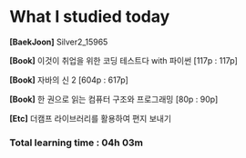 <h1>What I studied today</h1>

<strong>[BaekJoon]</strong> Silver2_15965

<strong>[Book]</strong> 이것이 취업을 위한 코딩 테스트다 with 파이썬 [117p : 117p]

<strong>[Book]</strong> 자바의 신 2 [604p : 617p]

<strong>[Book]</strong> 한 권으로 읽는 컴퓨터 구조와 프로그래밍 [80p : 90p]

<strong>[Etc]</strong> 더캠프 라이브러리를 활용하여 편지 보내기

<h3>Total learning time : 04h 03m</h3>

